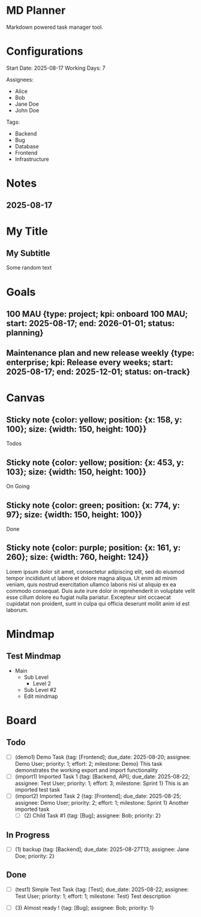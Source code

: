# MD Planner

Markdown powered task manager tool.
<!-- Configurations -->
# Configurations

Start Date: 2025-08-17
Working Days: 7

Assignees:
- Alice
- Bob
- Jane Doe
- John Doe

Tags:
- Backend
- Bug
- Database
- Frontend
- Infrastructure

<!-- Notes -->
# Notes

## 2025-08-17

<!-- id: note_1 -->
# My Title

## My Subtitle

Some random text

<!-- Goals -->
# Goals

## 100 MAU {type: project; kpi: onboard 100 MAU; start: 2025-08-17; end: 2026-01-01; status: planning}

<!-- id: goal_1 -->
## Maintenance plan and new release weekly {type: enterprise; kpi: Release every weeks; start: 2025-08-17; end: 2025-12-01; status: on-track}

<!-- id: goal_2 -->


<!-- Canvas -->
# Canvas

## Sticky note {color: yellow; position: {x: 158, y: 100}; size: {width: 150, height: 100}}

<!-- id: sticky_note_1 -->
Todos
## Sticky note {color: yellow; position: {x: 453, y: 103}; size: {width: 150, height: 100}}

<!-- id: sticky_note_2 -->
On Going
## Sticky note {color: green; position: {x: 774, y: 97}; size: {width: 150, height: 100}}

<!-- id: sticky_note_3 -->
Done
## Sticky note {color: purple; position: {x: 161, y: 260}; size: {width: 760, height: 124}}

<!-- id: sticky_note_4 -->
Lorem ipsum dolor sit amet, consectetur adipiscing elit, sed do eiusmod tempor incididunt ut labore et dolore magna aliqua. Ut enim ad minim veniam, quis nostrud exercitation ullamco laboris nisi ut aliquip ex ea commodo consequat. Duis aute irure dolor in reprehenderit in voluptate velit esse cillum dolore eu fugiat nulla pariatur. Excepteur sint occaecat cupidatat non proident, sunt in culpa qui officia deserunt mollit anim id est laborum.
<!-- Mindmap -->
# Mindmap

## Test Mindmap

<!-- id: mindmap_1 -->

- Main
  - Sub Level
    - Level 2
  - Sub Level #2
  - Edit mindmap

<!-- Board -->
# Board

## Todo

- [ ] (demo1) Demo Task {tag: [Frontend]; due_date: 2025-08-20; assignee: Demo User; priority: 1; effort: 2; milestone: Demo}
  This task demonstrates the working export and import functionality
- [ ] (import1) Imported Task 1 {tag: [Backend, API]; due_date: 2025-08-22; assignee: Test User; priority: 1; effort: 3; milestone: Sprint 1}
  This is an imported test task
- [ ] (import2) Imported Task 2 {tag: [Frontend]; due_date: 2025-08-25; assignee: Demo User; priority: 2; effort: 1; milestone: Sprint 1}
  Another imported task
  - [ ] (2) Child Task #1 {tag: [Bug]; assignee: Bob; priority: 2}

## In Progress

- [ ] (1) backup {tag: [Backend]; due_date: 2025-08-27T13; assignee: Jane Doe; priority: 2}

## Done

- [ ] (test1) Simple Test Task {tag: [Test]; due_date: 2025-08-22; assignee: Test User; priority: 1; effort: 1; milestone: Test}
  Test description
- [ ] (3) Almost ready ! {tag: [Bug]; assignee: Bob; priority: 1}

